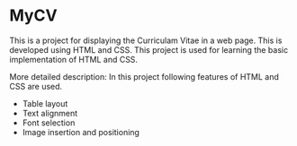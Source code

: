 # MyCV
This is a project for displaying the Curriculam Vitae in a web page. This is developed using HTML and CSS. This project is used for learning the basic implementation of HTML and CSS.

More detailed description:
In this project following features of HTML and CSS are used. 
- Table layout
- Text alignment
- Font selection
- Image insertion and positioning
